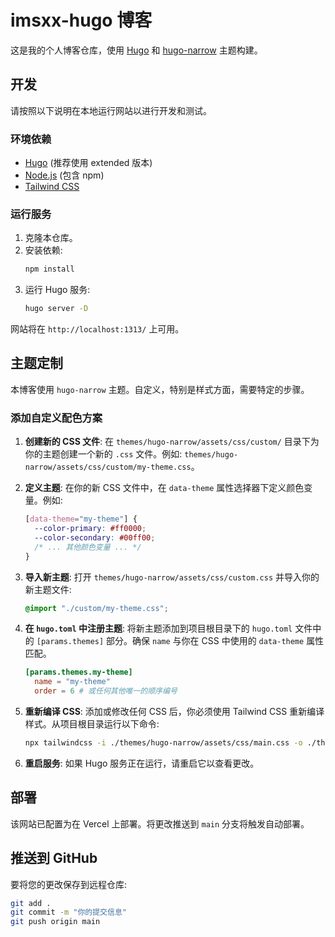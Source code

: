 # imsxx-hugo 博客

这是我的个人博客仓库，使用 [Hugo](https://gohugo.io/) 和 [hugo-narrow](https://github.com/bep/hugo-narrow) 主题构建。

## 开发

请按照以下说明在本地运行网站以进行开发和测试。

### 环境依赖

- [Hugo](https://gohugo.io/installation) (推荐使用 extended 版本)
- [Node.js](https://nodejs.org/) (包含 npm)
- [Tailwind CSS](https://tailwindcss.com/)

### 运行服务

1.  克隆本仓库。
2.  安装依赖:
    ```bash
    npm install
    ```
3.  运行 Hugo 服务:
    ```bash
    hugo server -D
    ```
网站将在 `http://localhost:1313/` 上可用。

## 主题定制

本博客使用 `hugo-narrow` 主题。自定义，特别是样式方面，需要特定的步骤。

### 添加自定义配色方案

1.  **创建新的 CSS 文件**: 在 `themes/hugo-narrow/assets/css/custom/` 目录下为你的主题创建一个新的 `.css` 文件。例如: `themes/hugo-narrow/assets/css/custom/my-theme.css`。

2.  **定义主题**: 在你的新 CSS 文件中，在 `data-theme` 属性选择器下定义颜色变量。例如:
    ```css
    [data-theme="my-theme"] {
      --color-primary: #ff0000;
      --color-secondary: #00ff00;
      /* ... 其他颜色变量 ... */
    }
    ```

3.  **导入新主题**: 打开 `themes/hugo-narrow/assets/css/custom.css` 并导入你的新主题文件:
    ```css
    @import "./custom/my-theme.css";
    ```

4.  **在 `hugo.toml` 中注册主题**: 将新主题添加到项目根目录下的 `hugo.toml` 文件中的 `[params.themes]` 部分。确保 `name` 与你在 CSS 中使用的 `data-theme` 属性匹配。
    ```toml
    [params.themes.my-theme]
      name = "my-theme"
      order = 6 # 或任何其他唯一的顺序编号
    ```

5.  **重新编译 CSS**: 添加或修改任何 CSS 后，你必须使用 Tailwind CSS 重新编译样式。从项目根目录运行以下命令:
    ```bash
    npx tailwindcss -i ./themes/hugo-narrow/assets/css/main.css -o ./themes/hugo-narrow/assets/css/compiled.css
    ```

6.  **重启服务**: 如果 Hugo 服务正在运行，请重启它以查看更改。

## 部署

该网站已配置为在 Vercel 上部署。将更改推送到 `main` 分支将触发自动部署。

## 推送到 GitHub

要将您的更改保存到远程仓库:

```bash
git add .
git commit -m "你的提交信息"
git push origin main
```
